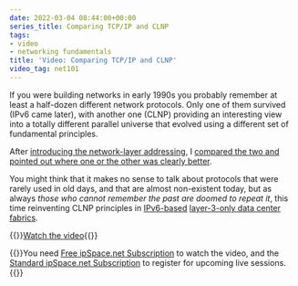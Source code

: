 ```yaml
---
date: 2022-03-04 08:44:00+00:00
series_title: Comparing TCP/IP and CLNP
tags:
- video
- networking fundamentals
title: 'Video: Comparing TCP/IP and CLNP'
video_tag: net101
---
```

If you were building networks in early 1990s you probably remember at least a half-dozen different network protocols. Only one of them survived (IPv6 came later), with another one (CLNP) providing an interesting view into a totally different parallel universe that evolved using a different set of fundamental principles.

After [introducing the network-layer addressing](/2022/02/video-network-layer-addressing.html), I [compared the two and pointed out where one or the other was clearly better](https://my.ipspace.net/bin/get/Net101/NA3.2%20-%20Comparing%20IP%20and%20CLNP%20Addressing.mp4?doccode=Net101). 

You might think that it makes no sense to talk about protocols that were rarely used in old days, and that are almost non-existent today, but as always _those who cannot remember the past are doomed to repeat it_, this time reinventing CLNP principles in [IPv6-based](https://blog.ipspace.net/2017/09/coming-full-circle-on-ipv6-address.html) [layer-3-only data center fabrics](https://blog.ipspace.net/2015/05/reinventing-clns-with-l3-only-forwarding.html). 

{{<jump>}}[Watch the video](https://my.ipspace.net/bin/get/Net101/NA3.2%20-%20Comparing%20IP%20and%20CLNP%20Addressing.mp4?doccode=Net101){{</jump>}}

{{<note free>}}You need [Free ipSpace.net Subscription](https://www.ipspace.net/Subscription/Free) to watch the video, and the [Standard ipSpace.net Subscription](https://www.ipspace.net/Subscription/) to register for upcoming live sessions.{{</note>}}

